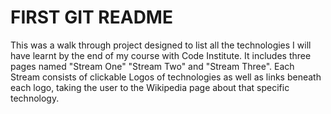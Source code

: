 # FIRST GIT README

This was a walk through project designed to list all the technologies I will have learnt by the end of my course with Code Institute. It includes three pages named "Stream One" "Stream Two" and "Stream Three". Each Stream consists of clickable Logos of technologies as well as links beneath each logo, taking the user to the Wikipedia page about that specific  technology.
